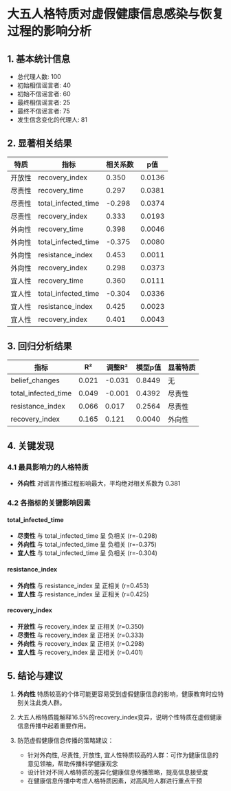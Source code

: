 # 大五人格特质对虚假健康信息感染与恢复过程的影响分析

## 1. 基本统计信息

- 总代理人数: 100
- 初始相信谣言者: 40
- 初始不信谣言者: 60
- 最终相信谣言者: 25
- 最终不信谣言者: 75
- 发生信念变化的代理人: 81

## 2. 显著相关结果

| 特质 | 指标 | 相关系数 | p值 |
|-----|-----|---------|----|
| 开放性 | recovery_index | 0.350 | 0.0136 |
| 尽责性 | recovery_time | 0.297 | 0.0381 |
| 尽责性 | total_infected_time | -0.298 | 0.0374 |
| 尽责性 | recovery_index | 0.333 | 0.0193 |
| 外向性 | recovery_time | 0.398 | 0.0046 |
| 外向性 | total_infected_time | -0.375 | 0.0080 |
| 外向性 | resistance_index | 0.453 | 0.0011 |
| 外向性 | recovery_index | 0.298 | 0.0373 |
| 宜人性 | recovery_time | 0.360 | 0.0111 |
| 宜人性 | total_infected_time | -0.304 | 0.0336 |
| 宜人性 | resistance_index | 0.425 | 0.0023 |
| 宜人性 | recovery_index | 0.401 | 0.0043 |

## 3. 回归分析结果

| 指标 | R² | 调整R² | 模型p值 | 显著特质 |
|-----|---|-------|-------|--------|
| belief_changes | 0.021 | -0.031 | 0.8449 | 无 |
| total_infected_time | 0.049 | -0.001 | 0.4392 | 尽责性 |
| resistance_index | 0.066 | 0.017 | 0.2564 | 尽责性 |
| recovery_index | 0.165 | 0.121 | 0.0040 | 外向性 |

## 4. 关键发现

### 4.1 最具影响力的人格特质

- **外向性** 对谣言传播过程影响最大，平均绝对相关系数为 0.381

### 4.2 各指标的关键影响因素

#### total_infected_time

- **尽责性** 与 total_infected_time 呈 负相关 (r=-0.298)
- **外向性** 与 total_infected_time 呈 负相关 (r=-0.375)
- **宜人性** 与 total_infected_time 呈 负相关 (r=-0.304)

#### resistance_index

- **外向性** 与 resistance_index 呈 正相关 (r=0.453)
- **宜人性** 与 resistance_index 呈 正相关 (r=0.425)

#### recovery_index

- **开放性** 与 recovery_index 呈 正相关 (r=0.350)
- **尽责性** 与 recovery_index 呈 正相关 (r=0.333)
- **外向性** 与 recovery_index 呈 正相关 (r=0.298)
- **宜人性** 与 recovery_index 呈 正相关 (r=0.401)

## 5. 结论与建议

1. **外向性** 特质较高的个体可能更容易受到虚假健康信息的影响，健康教育时应特别关注此类人群。

2. 大五人格特质能解释16.5%的recovery_index变异，说明个性特质在虚假健康信息传播中起着重要作用。

3. 防范虚假健康信息传播的策略建议：
   - 针对外向性, 尽责性, 开放性, 宜人性特质较高的人群：可作为健康信息的意见领袖，帮助传播科学健康观念
   - 设计针对不同人格特质的差异化健康信息传播策略，提高信息接受度
   - 在健康信息传播中考虑人格特质因素，对高风险人群进行重点干预
